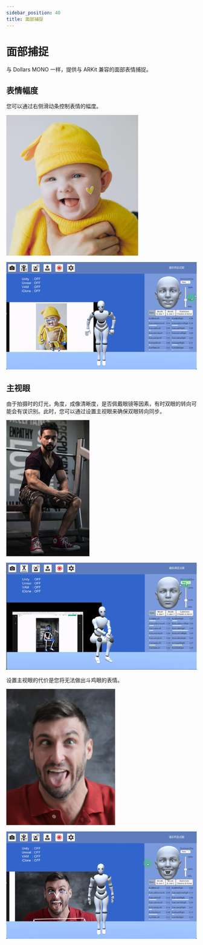 ```yaml
---
sidebar_position: 40
title: 面部捕捉
---
```


# 面部捕捉

与 Dollars MONO 一样，提供与 ARKit 兼容的面部表情捕捉。

## 表情幅度
您可以通过右侧滑动条控制表情的幅度。

![](../img/FpET_nzvQ8xlsxPxfswYIiJ4HAsx.png)

![](../img/Fhtog3ArmA4V9g8fJPuX6ATOmC_Y.gif)

## 主视眼
由于拍摄时的灯光，角度，成像清晰度，是否佩戴眼镜等因素，有时双眼的转向可能会有误识别。此时，您可以通过设置主视眼来确保双眼转向同步。

![](../img/FgC6VmI1xDIDUM9UR1K7aqdsvx1i.png)

![](../img/Fs0iOgo0UNBNUxBbrg7DlMGmtOJ1.gif)

设置主视眼的代价是您将无法做出斗鸡眼的表情。

![](../img/Flev3MT6OBv5XlJ076YsgTLlnpxc.png)

![](../img/FoZElOM_maZtNfeFT9tAu36tw6WG.gif)
